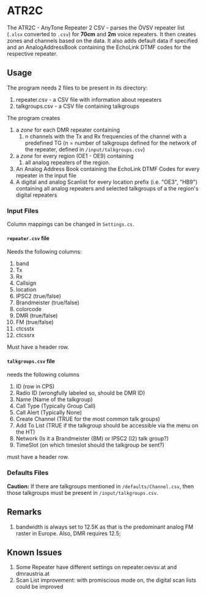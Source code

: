 # ATR2C

The ATR2C - AnyTone Repeater 2 CSV - parses the ÖVSV repeater list (`.xlsx` converted to `.csv`) for **70cm** and **2m** voice repeaters. It then creates zones and channels based on the data. It also adds default data if specified and an AnalogAddressBook containing the EchoLink DTMF codes for the respective repeater. 

## Usage

The program needs 2 files to be present in its directory:

1. repeater.csv - a CSV file with information about repeaters
2. talkgroups.csv - a CSV file containing talkgroups

The program creates
1. a *zone* for each DMR repeater containing
   1. n channels with the Tx and Rx frequencies of the channel with a predefined TG (n = number of talkgroups defined for the network of the repeater, defined in `/input/talkgroups.csv`)
2. a *zone* for every region (OE1 - OE9) containing
   1. all analog repeaters of the region.
3. An Analog Address Book containing the EchoLink DTMF Codes for every repeater in the input file
4. A digital and analog Scanlist for every location prefix (i.e. "OE3", "HB9") containing all analog repeaters and selected talkgroups of a the region's digital repeaters

### Input Files

Column mappings can be changed in `Settings.cs`.

#### `repeater.csv` file

Needs the following columns:

1. band
2. Tx
3. Rx
4. Callsign
5. location
6. IPSC2 (true/false)
7. Brandmeister (true/false)
8. colorcode
9. DMR (true/false)
10. FM (true/false)
11. ctcsstx
12. ctcssrx

Must have a header row.

#### `talkgroups.csv` file

needs the following columns

1. ID (row in CPS)
2. Radio ID (wrongfully labeled so, should be DMR ID)
3. Name (Name of the talkgroup)
4. Call Type (Typically Group Call)
5. Call Alert (Typically None)
6. Create Channel (TRUE for the most common talk groups)
7. Add To List (TRUE if the talkgroup should be accessible via the menu on the HT)
8. Network (Is it a Brandmeister (BM) or IPSC2 (I2) talk group?)
9. TimeSlot (on which timeslot should the talkgroup be sent?)

must have a header row.

### Defaults Files

**Caution:** If there are talkgroups mentioned in `/defaults/Channel.csv`, then those talkgroups must be present in `/input/talkgroups.csv`.

## Remarks

1. bandwidth is always set to 12.5K as that is the predominant analog FM raster in Europe. Also, DMR requires 12.5;

## Known Issues

1. Some Repeater have different settings on repeater.oevsv.at and dmraustria.at
2. Scan List improvement: with promiscious mode on, the digital scan lists could be improved